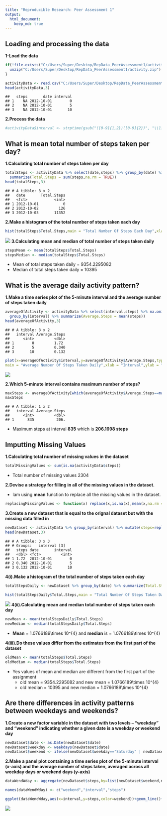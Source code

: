 ```yaml
---
title: "Reproducible Research: Peer Assessment 1"
output: 
  html_document:
    keep_md: true
---
```




## Loading and processing the data

**1-Load the data**

```r
if(!file.exists("C:/Users/Super/Desktop/RepData_PeerAssessment1/activity.csv")){
  unzip("C:/Users/Super/Desktop/RepData_PeerAssessment1/activity.zip")
}

activityData <- read.csv("C:/Users/Super/Desktop/RepData_PeerAssessment1/activity.csv",header = TRUE)
head(activityData,3)
```

```
##   steps       date interval
## 1    NA 2012-10-01        0
## 2    NA 2012-10-01        5
## 3    NA 2012-10-01       10
```
**2.Process the data**

```r
#activityData$interval <- strptime(gsub("([0-9]{1,2})([0-9]{2})", "\\1:\\2", activityData$interval), format='%H:%M')
```

## What is mean total number of steps taken per day?

**1.Calculating total number of steps taken per day**

```r
totalSteps <- activityData %>% select(date,steps) %>% group_by(date) %>%
  summarize(Total.Steps = sum(steps,na.rm = TRUE))
head(totalSteps,3)
```

```
## # A tibble: 3 x 2
##   date       Total.Steps
##   <fct>            <int>
## 1 2012-10-01           0
## 2 2012-10-02         126
## 3 2012-10-03       11352
```
**2.Make a histogram of the total number of steps taken each day**

```r
hist(totalSteps$Total.Steps,main = "Total Number Of Steps Each Day",xlab = "Steps",ylab = "Frequency",col = "orange")
```

![](PA1_template_files/figure-html/histogram_total_steps-1.png)<!-- -->
**3.Calculating mean and median of total number of steps taken daily**

```r
stepsMean <- mean(totalSteps$Total.Steps)
stepsMedian <- median(totalSteps$Total.Steps)
```
* Mean of total steps taken daily = 9354.2295082
* Median of total steps taken daily = 10395

## What is the average daily activity pattern?

**1.Make a time series plot of the 5-minute interval and the average number of steps taken daily**

```r
averageOfActivity <- activityData %>% select(interval,steps) %>% na.omit() %>%
  group_by(interval) %>% summarize(Average.Steps = mean(steps))
head(averageOfActivity,3)
```

```
## # A tibble: 3 x 2
##   interval Average.Steps
##      <int>         <dbl>
## 1        0         1.72 
## 2        5         0.340
## 3       10         0.132
```


```r
plot(x=averageOfActivity$interval,y=averageOfActivity$Average.Steps,type="l",
main = "Average Number Of Steps Taken Daily",xlab = "Interval",ylab = "Average Of Steps",col="purple")
```

![](PA1_template_files/figure-html/average_steps_daily-1.png)<!-- -->

**2.Which 5-minute interval contains maximum number of steps?**

```r
maxSteps <- averageOfActivity[which(averageOfActivity$Average.Steps==max(averageOfActivity$Average.Steps)),]
maxSteps
```

```
## # A tibble: 1 x 2
##   interval Average.Steps
##      <int>         <dbl>
## 1      835          206.
```
* Maximum steps at interval **835** which is **206.1698 steps**

## Imputting Missing Values

**1.Calculating total number of missing values in the dataset**

```r
totalMissingValues <- sum(is.na(activityData$steps))
```
* Total number of missing values 2304

**2.Devise a strategy for filling in all of the missing values in the dataset.**

* Iam using **mean** function to replace all the missing values in the dataset.

```r
replacingMissingValues <- function(x) replace(x,is.na(x),mean(x,na.rm = TRUE))
```

**3.Create a new dataset that is equal to the orignal dataset but with the missing data filled in**

```r
newDataset <- activityData %>% group_by(interval) %>% mutate(steps=replacingMissingValues(steps))
head(newDataset,3)
```

```
## # A tibble: 3 x 3
## # Groups:   interval [3]
##   steps date       interval
##   <dbl> <fct>         <int>
## 1 1.72  2012-10-01        0
## 2 0.340 2012-10-01        5
## 3 0.132 2012-10-01       10
```
**4(i).Make a histogram of the total number of steps taken each day**

```r
totalStepsDaily <- newDataset %>% group_by(date) %>% summarize(Total.Steps = sum(steps))

hist(totalStepsDaily$Total.Steps,main = "Total Number Of Steps Taken Daily",xlab = "Total Steps",ylab = "Frequency",col = "wheat")
```

![](PA1_template_files/figure-html/new_total_steps_taken_daily-1.png)<!-- -->
**4(ii).Calculating mean and median total number of steps taken each day**

```r
newMean <- mean(totalStepsDaily$Total.Steps)
newMedian <- median(totalStepsDaily$Total.Steps)
```
* **Mean** = 1.0766189\times 10^{4} and **median** is = 1.0766189\times 10^{4}

**4(iii).Do these values differ from the estimates from the first part of the dataset**

```r
oldMean <- mean(totalSteps$Total.Steps)
oldMedian <- median(totalSteps$Total.Steps)
```
* Yes values of mean and median are different from the first part of the assignment
  * old mean = 9354.2295082 and new mean = 1.0766189\times 10^{4}
  * old median = 10395 and new median = 1.0766189\times 10^{4}

## Are there differences in activity patterns between weekdays and weekends?

**1.Create a new factor variable in the dataset with two levels – “weekday” and “weekend” indicating whether a given date is a weekday or weekend day**

```r
newDataset$date <- as.Date(newDataset$date)
newDataset$weekday <- weekdays(newDataset$date)
newDataset$weekend <- ifelse(newDataset$weekday=="Saturday" | newDataset$weekday=="Sunday","weekend","weekday")
```

**2.Make a panel plot containing a time series plot of the 5-minute interval (x-axis) and the average number of steps taken, averaged across all weekday days or weekend days (y-axis)**

```r
dataWendWday <- aggregate(newDataset$steps,by=list(newDataset$weekend,newDataset$interval),na.omit(mean))

names(dataWendWday) <- c("weekend","interval","steps")

ggplot(dataWendWday,aes(x=interval,y=steps,color=weekend))+geom_line()+facet_grid(weekend~.)+xlab("Interval")+ylab("Average Number Of Steps")+ggtitle("Comparison Of Average Number Of Steps In Each Interval")
```

![](PA1_template_files/figure-html/panel_plot-1.png)<!-- -->
